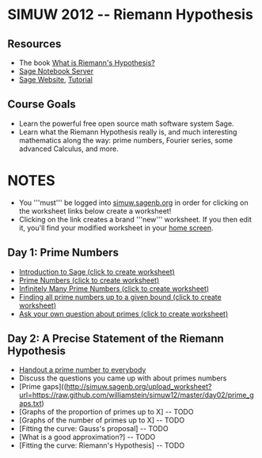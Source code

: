 SIMUW 2012 -- Riemann Hypothesis
================================

Resources
---------
  * The book [What is Riemann's Hypothesis?](http://wstein.org/rh/)
  * [Sage Notebook Server](http://simuw.sagenb.org)
  * [Sage Website](http://sagemath.org/), [Tutorial](http://www.sagemath.org/doc/tutorial/)
  
Course Goals
------------
  * Learn the powerful free open source math software system Sage.
  * Learn what the Riemann Hypothesis really is, and much interesting mathematics along the way: prime numbers, Fourier series, some advanced Calculus, and more.
  
NOTES
=====
  * You '''must''' be logged into [simuw.sagenb.org](http://simuw.sagenb.org) in order for clicking on the worksheet links below create a worksheet!
  * Clicking on the link creates a brand '''new''' worksheet.  If you then edit it, you'll find your modified worksheet in your [home screen](http://simuw.sagenb.org/home).

Day 1: Prime Numbers
--------------------
  * [Introduction to Sage (click to create worksheet)](http://simuw.sagenb.org/upload_worksheet?url=https://raw.github.com/williamstein/simuw12/master/day01/intro_to_sage.txt)
  * [Prime Numbers (click to create worksheet)](http://simuw.sagenb.org/upload_worksheet?url=https://raw.github.com/williamstein/simuw12/master/day01/prime_numbers.txt)
  * [Infinitely Many Prime Numbers (click to create worksheet)](http://simuw.sagenb.org/upload_worksheet?url=https://raw.github.com/williamstein/simuw12/master/day01/infinitely_many_primes.txt)
  * [Finding all prime numbers up to a given bound (click to create worksheet)](http://simuw.sagenb.org/upload_worksheet?url=https://raw.github.com/williamstein/simuw12/master/day01/finding_all_primes.txt)
  * [Ask your own question about primes (click to create worksheet)](http://simuw.sagenb.org/upload_worksheet?url=https://raw.github.com/williamstein/simuw12/master/day01/ask_your_own_question.txt)

Day 2: A Precise Statement of the Riemann Hypothesis
----------------------------------------------------
  * [Handout a prime number to everybody](https://github.com/williamstein/simuw12/blob/master/day02/primes.pdf?raw=true)
  * Discuss the questions you came up with about primes numbers
  * [Prime gaps]((http://simuw.sagenb.org/upload_worksheet?url=https://raw.github.com/williamstein/simuw12/master/day02/prime_gaps.txt)
  * [Graphs of the proportion of primes up to X] -- TODO
  * [Graphs of the number of primes up to X] -- TODO
  * [Fitting the curve: Gauss's proposal] -- TODO
  * [What is a good approximation?] -- TODO
  * [Fitting the curve: Riemann's Hypothesis] -- TODO


